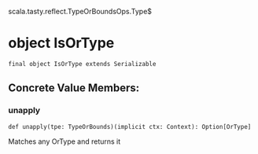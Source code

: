 scala.tasty.reflect.TypeOrBoundsOps.Type$
# object IsOrType

<pre><code class="language-scala" >final object IsOrType extends Serializable</pre></code>
## Concrete Value Members:
### unapply
<pre><code class="language-scala" >def unapply(tpe: TypeOrBounds)(implicit ctx: Context): Option[OrType]</pre></code>
Matches any OrType and returns it

